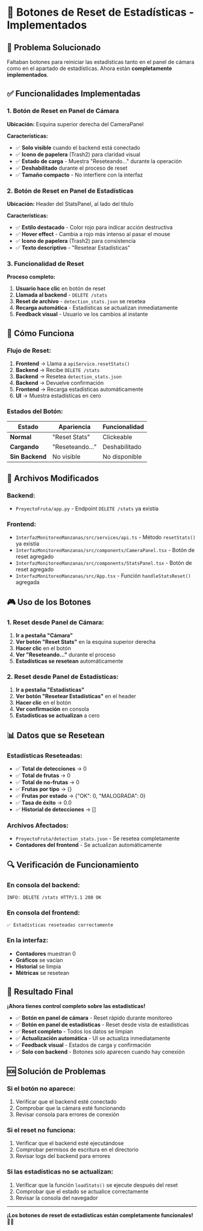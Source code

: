 # 🔄 Botones de Reset de Estadísticas - Implementados

## 🎯 **Problema Solucionado**

Faltaban botones para reiniciar las estadísticas tanto en el panel de cámara como en el apartado de estadísticas. Ahora están **completamente implementados**.

## ✅ **Funcionalidades Implementadas**

### **1. Botón de Reset en Panel de Cámara**

**Ubicación:** Esquina superior derecha del CameraPanel

**Características:**
- ✅ **Solo visible** cuando el backend está conectado
- ✅ **Icono de papelera** (Trash2) para claridad visual
- ✅ **Estado de carga** - Muestra "Reseteando..." durante la operación
- ✅ **Deshabilitado** durante el proceso de reset
- ✅ **Tamaño compacto** - No interfiere con la interfaz

### **2. Botón de Reset en Panel de Estadísticas**

**Ubicación:** Header del StatsPanel, al lado del título

**Características:**
- ✅ **Estilo destacado** - Color rojo para indicar acción destructiva
- ✅ **Hover effect** - Cambia a rojo más intenso al pasar el mouse
- ✅ **Icono de papelera** (Trash2) para consistencia
- ✅ **Texto descriptivo** - "Resetear Estadísticas"

### **3. Funcionalidad de Reset**

**Proceso completo:**
1. **Usuario hace clic** en botón de reset
2. **Llamada al backend** - `DELETE /stats`
3. **Reset de archivo** - `detection_stats.json` se resetea
4. **Recarga automática** - Estadísticas se actualizan inmediatamente
5. **Feedback visual** - Usuario ve los cambios al instante

## 🚀 **Cómo Funciona**

### **Flujo de Reset:**

1. **Frontend** → Llama a `apiService.resetStats()`
2. **Backend** → Recibe `DELETE /stats`
3. **Backend** → Resetea `detection_stats.json`
4. **Backend** → Devuelve confirmación
5. **Frontend** → Recarga estadísticas automáticamente
6. **UI** → Muestra estadísticas en cero

### **Estados del Botón:**

| Estado | Apariencia | Funcionalidad |
|--------|------------|---------------|
| **Normal** | "Reset Stats" | Clickeable |
| **Cargando** | "Reseteando..." | Deshabilitado |
| **Sin Backend** | No visible | No disponible |

## 🔧 **Archivos Modificados**

### **Backend:**
- `ProyectoFruta/app.py` - Endpoint `DELETE /stats` ya existía

### **Frontend:**
- `InterfazMonitoreoManzanas/src/services/api.ts` - Método `resetStats()` ya existía
- `InterfazMonitoreoManzanas/src/components/CameraPanel.tsx` - Botón de reset agregado
- `InterfazMonitoreoManzanas/src/components/StatsPanel.tsx` - Botón de reset agregado
- `InterfazMonitoreoManzanas/src/App.tsx` - Función `handleStatsReset()` agregada

## 🎮 **Uso de los Botones**

### **1. Reset desde Panel de Cámara:**
1. **Ir a pestaña "Cámara"**
2. **Ver botón "Reset Stats"** en la esquina superior derecha
3. **Hacer clic** en el botón
4. **Ver "Reseteando..."** durante el proceso
5. **Estadísticas se resetean** automáticamente

### **2. Reset desde Panel de Estadísticas:**
1. **Ir a pestaña "Estadísticas"**
2. **Ver botón "Resetear Estadísticas"** en el header
3. **Hacer clic** en el botón
4. **Ver confirmación** en consola
5. **Estadísticas se actualizan** a cero

## 📊 **Datos que se Resetean**

### **Estadísticas Reseteadas:**
- ✅ **Total de detecciones** → 0
- ✅ **Total de frutas** → 0
- ✅ **Total de no-frutas** → 0
- ✅ **Frutas por tipo** → {}
- ✅ **Frutas por estado** → {"OK": 0, "MALOGRADA": 0}
- ✅ **Tasa de éxito** → 0.0
- ✅ **Historial de detecciones** → []

### **Archivos Afectados:**
- `ProyectoFruta/detection_stats.json` - Se resetea completamente
- **Contadores del frontend** - Se actualizan automáticamente

## 🔍 **Verificación de Funcionamiento**

### **En consola del backend:**
```
INFO: DELETE /stats HTTP/1.1 200 OK
```

### **En consola del frontend:**
```
✅ Estadísticas reseteadas correctamente
```

### **En la interfaz:**
- **Contadores** muestran 0
- **Gráficos** se vacían
- **Historial** se limpia
- **Métricas** se resetean

## 🎉 **Resultado Final**

**¡Ahora tienes control completo sobre las estadísticas!**

- ✅ **Botón en panel de cámara** - Reset rápido durante monitoreo
- ✅ **Botón en panel de estadísticas** - Reset desde vista de estadísticas
- ✅ **Reset completo** - Todos los datos se limpian
- ✅ **Actualización automática** - UI se actualiza inmediatamente
- ✅ **Feedback visual** - Estados de carga y confirmación
- ✅ **Solo con backend** - Botones solo aparecen cuando hay conexión

## 🆘 **Solución de Problemas**

### **Si el botón no aparece:**
1. Verificar que el backend esté conectado
2. Comprobar que la cámara esté funcionando
3. Revisar consola para errores de conexión

### **Si el reset no funciona:**
1. Verificar que el backend esté ejecutándose
2. Comprobar permisos de escritura en el directorio
3. Revisar logs del backend para errores

### **Si las estadísticas no se actualizan:**
1. Verificar que la función `loadStats()` se ejecute después del reset
2. Comprobar que el estado se actualice correctamente
3. Revisar la consola del navegador

---

**¡Los botones de reset de estadísticas están completamente funcionales!** 🔄✨

